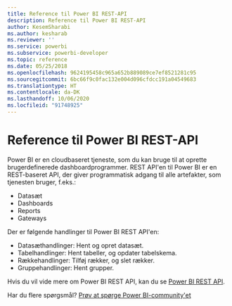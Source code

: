 ```yaml
---
title: Reference til Power BI REST-API
description: Reference til Power BI REST-API
author: KesemSharabi
ms.author: kesharab
ms.reviewer: ''
ms.service: powerbi
ms.subservice: powerbi-developer
ms.topic: reference
ms.date: 05/25/2018
ms.openlocfilehash: 9624195458c965a652b889089ce7ef8521281c95
ms.sourcegitcommit: 6bc66f9c0fac132e004d096cfdcc191a04549683
ms.translationtype: HT
ms.contentlocale: da-DK
ms.lasthandoff: 10/06/2020
ms.locfileid: "91748925"
---
```

# <a name="power-bi-rest-api-reference"></a>Reference til Power BI REST-API

Power BI er en cloudbaseret tjeneste, som du kan bruge til at oprette brugerdefinerede dashboardprogrammer. REST API'en til Power BI er en REST-baseret API, der giver programmatisk adgang til alle artefakter, som tjenesten bruger, f.eks.:
* Datasæt
* Dashboards
* Reports
* Gateways

Der er følgende handlinger til Power BI REST API'en:

* Datasæthandlinger: Hent og opret datasæt.
* Tabelhandlinger: Hent tabeller, og opdater tabelskema.
* Rækkehandlinger: Tilføj rækker, og slet rækker.
* Gruppehandlinger: Hent grupper.

Hvis du vil vide mere om Power BI REST API, kan du se [Power BI REST API](/rest/api/power-bi/).

Har du flere spørgsmål? [Prøv at spørge Power BI-community'et](https://community.powerbi.com/)